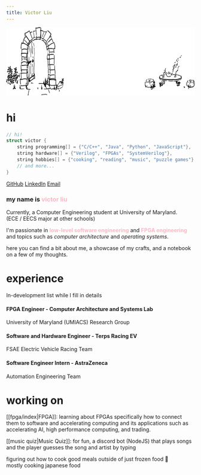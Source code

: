 ```yaml
---
title: Victor Liu
---
```

<img src="./banner.svg" width="701" height="183">

# hi

```cpp
// hi!
struct victor {
	string programming[] = {"C/C++", "Java", "Python", "JavaScript"},
	string hardware[] = {"Verilog", "FPGAs", "SystemVerilog"},
	string hobbies[] = {"cooking", "reading", "music", "puzzle games"}
	// and more...
}
```

[GitHub](https://github.com/notvictorl) [LinkedIn](https://linkedin.com/in/victorliu2) [Email](mailto:victorliu2@protonmail.com)

<h3>my name is <span style="color:#ffb7c5">victor liu</span></h3>

Currently, a Computer Engineering student at University of Maryland.  
(ECE / EECS major at other schools)

I'm passionate in <span style="color:#ffb7c5"><b>low-level software engineering</b></span> and <span style="color:#ffb7c5"><b>FPGA engineering</b></span>  
and topics such as <span class="bw"><i>computer architecture</i></span> and <span class="bw"><i>operating systems</i></span>.

here you can find a bit about me, a showcase of my crafts, and a notebook on a few of my thoughts.

# experience

In-development list while I fill in details
#### FPGA Engineer - Computer Architecture and Systems Lab
University of Maryland (UMIACS) Research Group
#### Software and Hardware Engineer - Terps Racing EV
FSAE Electric Vehicle Racing Team
#### Software Engineer Intern - AstraZeneca
Automation Engineering Team

# working on

[[fpga/index|FPGA]]: learning about FPGAs specifically how to connect them to software and accelerating computing and its applications such as accelerating AI, high performance computing, and trading.

[[music quiz|Music Quiz]]: for fun, a discord bot (NodeJS) that plays songs and the player guesses the song and artist by typing

figuring out how to cook good meals outside of just frozen food 🍳  
mostly cooking japanese food